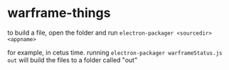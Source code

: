 # warframe-things

to build a file, open the folder and run `electron-packager <sourcedir> <appname>`

for example, in cetus time.  running `electron-packager warframeStatus.js out` will build the files to a folder called "out"